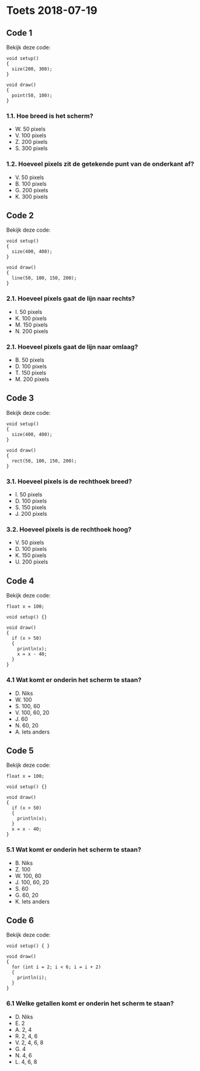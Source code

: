 # Toets 2018-07-19

## Code 1

Bekijk deze code:

```
void setup()
{
  size(200, 300);
}

void draw()
{
  point(50, 100);
}
```

### 1.1. Hoe breed is het scherm?

 * W. 50 pixels
 * V. 100 pixels
 * Z. 200 pixels
 * S. 300 pixels 

### 1.2. Hoeveel pixels zit de getekende punt van de onderkant af?

 * V. 50 pixels
 * B. 100 pixels
 * G. 200 pixels
 * K. 300 pixels 


## Code 2

Bekijk deze code:

```
void setup()
{
  size(400, 400);
}

void draw()
{
  line(50, 100, 150, 200);
}
```

### 2.1. Hoeveel pixels gaat de lijn naar rechts?

 * I. 50 pixels
 * K. 100 pixels
 * M. 150 pixels
 * N. 200 pixels

### 2.1. Hoeveel pixels gaat de lijn naar omlaag?

 * B. 50 pixels
 * D. 100 pixels
 * T. 150 pixels
 * M. 200 pixels

## Code 3

Bekijk deze code:

```
void setup()
{
  size(400, 400);
}

void draw()
{
  rect(50, 100, 150, 200);
}
```

### 3.1. Hoeveel pixels is de rechthoek breed?

 * I. 50 pixels
 * D. 100 pixels
 * S. 150 pixels
 * J. 200 pixels

### 3.2. Hoeveel pixels is de rechthoek hoog?

 * V. 50 pixels
 * D. 100 pixels
 * K. 150 pixels
 * U. 200 pixels

## Code 4

Bekijk deze code:

```
float x = 100;

void setup() {}

void draw()
{
  if (x > 50) 
  {
    println(x);
    x = x - 40;
  }
}
```

### 4.1 Wat komt er onderin het scherm te staan?

 * D. Niks
 * W. 100
 * S. 100, 60
 * V. 100, 60, 20
 * J. 60
 * N. 60, 20
 * A. Iets anders

## Code 5

Bekijk deze code:

```
float x = 100;

void setup() {}

void draw()
{
  if (x > 50) 
  {
    println(x);
  }
  x = x - 40;
}
```

### 5.1 Wat komt er onderin het scherm te staan?

 * B. Niks
 * Z. 100
 * W. 100, 60
 * J. 100, 60, 20
 * S. 60
 * G. 60, 20
 * K. Iets anders

## Code 6

Bekijk deze code:

```
void setup() { }

void draw()
{
  for (int i = 2; i < 6; i = i + 2)
  {
    println(i);
  }
}
```

### 6.1 Welke getallen komt er onderin het scherm te staan?

 * D. Niks
 * E. 2
 * A. 2, 4
 * R. 2, 4, 6
 * V. 2, 4, 6, 8
 * G. 4
 * N. 4, 6
 * L. 4, 6, 8


